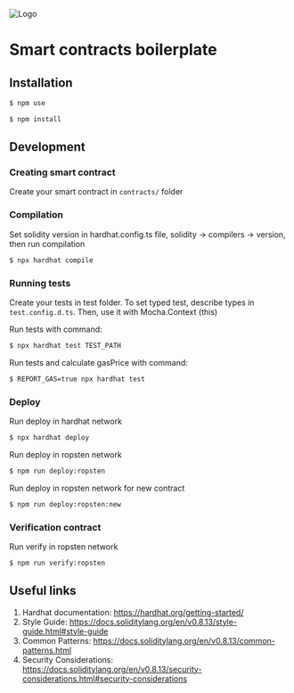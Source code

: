 ![Logo](https://i.postimg.cc/Qxt01Pq2/167322528-4602761833073521-2811105515199118326-n-1.png)
# Smart contracts boilerplate
## Installation
```bash
$ npm use
```

```bash
$ npm install
```

## Development

### Creating smart contract
Create your smart contract in `contracts/` folder 

### Compilation
Set solidity version in hardhat.config.ts file, solidity -> compilers -> version, then run compilation

```bash
$ npx hardhat compile
```

### Running tests
Create your tests in test folder. To set typed test, describe types in `test.config.d.ts`. Then, use it with Mocha.Context (this)

Run tests with command:
```bash
$ npx hardhat test TEST_PATH
```

Run tests and calculate gasPrice with command:
```bash
$ REPORT_GAS=true npx hardhat test
```

### Deploy
Run deploy in hardhat network
```bash
$ npx hardhat deploy
```

Run deploy in ropsten network
```bash
$ npm run deploy:ropsten 
```

Run deploy in ropsten network for new contract
```bash
$ npm run deploy:ropsten:new
```
### Verification contract  

Run verify in ropsten network
```bash
$ npm run verify:ropsten
```
## Useful links
1. Hardhat documentation:
https://hardhat.org/getting-started/
2. Style Guide:
https://docs.soliditylang.org/en/v0.8.13/style-guide.html#style-guide
3. Common Patterns:
https://docs.soliditylang.org/en/v0.8.13/common-patterns.html
4. Security Considerations:
https://docs.soliditylang.org/en/v0.8.13/security-considerations.html#security-considerations
